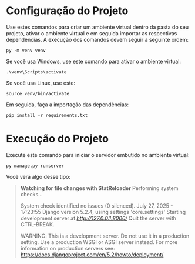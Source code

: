 # Configuração do Projeto
Use estes comandos para criar um ambiente virtual dentro da pasta do seu projeto, ativar o ambiente virtual e em seguida importar as respectivas dependências. A execução dos comandos devem seguir a seguinte ordem: 
```
py -m venv venv
```
Se você usa Windows, use este comando para ativar o ambiente virtual:
```
.\venv\Scripts\activate
```
Se você usa Linux, use este: 
```
source venv/bin/activate
```
Em seguida, faça a importação das dependências:
```
pip install -r requirements.txt
```

# Execução do Projeto
Execute este comando para iniciar o servidor embutido no ambiente virtual:
```
py manage.py runserver
```
Você verá algo desse tipo:
> **Watching for file changes with StatReloader**
> Performing system checks...
> 
> System check identified no issues (0 silenced).
> July 27, 2025 - 17:23:55
> Django version 5.2.4, using settings 'core.settings'
> Starting development server at _http://127.0.0.1:8000/_
> Quit the server with CTRL-BREAK.
> 
> WARNING: This is a development server. Do not use it in a production setting. Use a production WSGI or ASGI server instead.
> For more information on production servers see: https://docs.djangoproject.com/en/5.2/howto/deployment/
